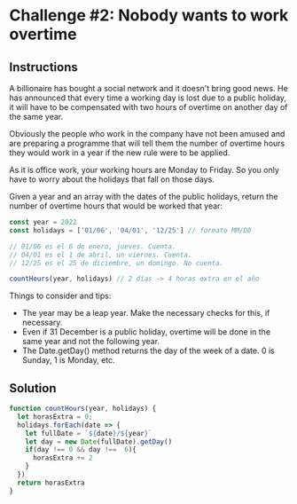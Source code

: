 # Challenge #2: Nobody wants to work overtime

## Instructions

A billionaire has bought a social network and it doesn't bring good news. He has announced that every time a working day is lost due to a public holiday, it will have to be compensated with two hours of overtime on another day of the same year.

Obviously the people who work in the company have not been amused and are preparing a programme that will tell them the number of overtime hours they would work in a year if the new rule were to be applied.

As it is office work, your working hours are Monday to Friday. So you only have to worry about the holidays that fall on those days.

Given a year and an array with the dates of the public holidays, return the number of overtime hours that would be worked that year:

```js
const year = 2022
const holidays = ['01/06', '04/01', '12/25'] // formato MM/DD

// 01/06 es el 6 de enero, jueves. Cuenta.
// 04/01 es el 1 de abril, un viernes. Cuenta.
// 12/25 es el 25 de diciembre, un domingo. No cuenta.

countHours(year, holidays) // 2 días -> 4 horas extra en el año
```

Things to consider and tips:

- The year may be a leap year. Make the necessary checks for this, if necessary.
- Even if 31 December is a public holiday, overtime will be done in the same year and not the following year.
- The Date.getDay() method returns the day of the week of a date. 0 is Sunday, 1 is Monday, etc.

## Solution

```js
function countHours(year, holidays) {
  let horasExtra = 0;
  holidays.forEach(date => {
    let fullDate = `${date}/${year}`
    let day = new Date(fullDate).getDay()
    if(day !== 0 && day !==  6){
      horasExtra += 2
    }
  })
  return horasExtra
}
```

